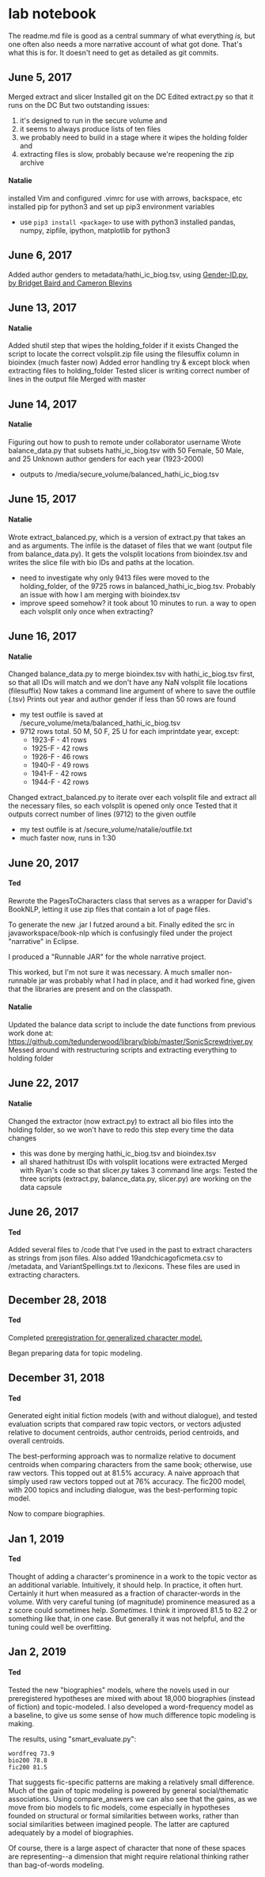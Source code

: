 lab notebook
============

The readme.md file is good as a central summary of what everything *is,* but one often also needs a more narrative account of what got done. That's what this is for. It doesn't need to get as detailed as git commits.

June 5, 2017
------------
Merged extract and slicer
Installed git on the DC
Edited extract.py so that it runs on the DC
But two outstanding issues:
1. it's designed to run in the secure volume and
2. it seems to always produce lists of ten files
3. we probably need to build in a stage where it wipes the holding folder and
4. extracting files is slow, probably because we're reopening the zip archive

#### Natalie
installed Vim and configured .vimrc for use with arrows, backspace, etc
installed pip for python3 and set up pip3 environment variables
+ use `pip3 install <package>` to use with python3
installed pandas, numpy, zipfile, ipython, matplotlib for python3


June 6, 2017
------------
Added author genders to metadata/hathi_ic_biog.tsv,
using [Gender-ID.py, by Bridget Baird and Cameron Blevins](https://github.com/cblevins/Gender-ID-By-Time)


June 13, 2017
------------
#### Natalie
Added shutil step that wipes the holding_folder if it exists
Changed the script to locate the correct volsplit.zip file using the filesuffix column in bioindex (much faster now)
Added error handling try & except block when extracting files to holding_folder
Tested slicer is writing correct number of lines in the output file
Merged with master

June 14, 2017
-------------
#### Natalie
Figuring out how to push to remote under collaborator username
Wrote balance_data.py that subsets hathi_ic_biog.tsv with 50 Female, 50 Male, and 25 Unknown author genders for each year (1923-2000)
+ outputs to /media/secure_volume/balanced_hathi_ic_biog.tsv

June 15, 2017
-------------
#### Natalie
Wrote extract_balanced.py, which is a version of extract.py that takes an <infile> and <outfile> as arguments. The infile is the dataset of files that we want (output file from balance_data.py). It gets the volsplit locations from bioindex.tsv and writes the slice file with bio IDs and paths at the <outfile> location.
+ need to investigate why only 9413 files were moved to the holding_folder, of the 9725 rows in balanced_hathi_ic_biog.tsv. Probably an issue with how I am merging with bioindex.tsv
+ improve speed somehow? it took about 10 minutes to run. a way to open each volsplit only once when extracting?

June 16, 2017
-------------
#### Natalie
Changed balance_data.py to merge bioindex.tsv with hathi_ic_biog.tsv first, so that all IDs will match and we don't have any NaN volsplit file locations (filesuffix)
Now takes a command line argument of where to save the outfile (.tsv)
Prints out year and author gender if less than 50 rows are found
+ my test outfile is saved at /secure_volume/meta/balanced_hathi_ic_biog.tsv
+ 9712 rows total. 50 M, 50 F, 25 U for each imprintdate year, except:
  + 1923-F - 41 rows
  + 1925-F - 42 rows
  + 1926-F - 46 rows
  + 1940-F - 49 rows
  + 1941-F - 42 rows
  + 1944-F - 42 rows

Changed extract_balanced.py to iterate over each volsplit file and extract all the necessary files, so each volsplit is opened only once
Tested that it outputs correct number of lines (9712) to the given outfile
+ my test outfile is at /secure_volume/natalie/outfile.txt
+ much faster now, runs in 1:30

June 20, 2017
-------------
#### Ted
Rewrote the PagesToCharacters class that serves as a wrapper for David's BookNLP, letting it use zip files that contain a lot of page files.

To generate the new .jar I futzed around a bit. Finally edited the src in javaworkspace/book-nlp which is confusingly filed under the project "narrative" in Eclipse.

I produced a "Runnable JAR" for the whole narrative project.

This worked, but I'm not sure it was necessary. A much smaller non-runnable jar was probably what I had in place, and it had worked fine, given that the libraries are present and on the classpath.

#### Natalie
Updated the balance data script to include the date functions from previous work done at: https://github.com/tedunderwood/library/blob/master/SonicScrewdriver.py
Messed around with restructuring scripts and extracting everything to holding folder


June 22, 2017
-------------
#### Natalie
Changed the extractor (now extract.py) to extract all bio files into the holding folder, so we won't have to redo this step every time the data changes
+ this was done by merging hathi_ic_biog.tsv and bioindex.tsv
+ all shared hathitrust IDs with volsplit locations were extracted
Merged with Ryan's code so that slicer.py takes 3 command line args: <infile> <outfile> <number of slices>
Tested the three scripts (extract.py, balance_data.py, slicer.py) are working on the data capsule

June 26, 2017
-------------
#### Ted
Added several files to /code that I've used in the past to extract characters as strings from json files.
Also added 19andchicagoficmeta.csv to /metadata, and VariantSpellings.txt to /lexicons. These files are used in extracting characters.

December 28, 2018
-----------------
#### Ted
Completed [preregistration for generalized character model.](https://osf.io/my8r7/register/564d31db8c5e4a7c9694b2be)

Began preparing data for topic modeling.

December 31, 2018
-----------------
#### Ted
Generated eight initial fiction models (with and without dialogue), and tested evaluation scripts that compared raw topic vectors, or vectors adjusted relative to document centroids, author centroids, period centroids, and overall centroids.

The best-performing approach was to normalize relative to document centroids when comparing characters from the same book; otherwise, use raw vectors. This topped out at 81.5% accuracy. A naive approach that simply used raw vectors topped out at 76% accuracy. The fic200 model, with 200 topics and including dialogue, was the best-performing topic model.

Now to compare biographies.

Jan 1, 2019
-----------
#### Ted
Thought of adding a character's prominence in a work to the topic vector as an additional variable. Intuitively, it should help. In practice, it often hurt. Certainly it hurt when measured as a fraction of character-words in the volume. With very careful tuning (of magnitude) prominence measured as a z score could sometimes help. *Sometimes.* I think it improved 81.5 to 82.2 or something like that, in one case. But generally it was not helpful, and the tuning could well be overfitting.

Jan 2, 2019
-----------
#### Ted
Tested the new "biographies" models, where the novels used in our preregistered hypotheses are mixed with about 18,000 biographies (instead of fiction) and topic-modeled. I also developed a word-frequency model as a baseline, to give us some sense of how much difference topic modeling is making.

The results, using "smart_evaluate.py":

    wordfreq 73.9
    bio200 78.8
    fic200 81.5

That suggests fic-specific patterns are making a relatively small difference. Much of the gain of topic modeling is powered by general social/thematic associations. Using compare_answers we can also see that the gains, as we move from bio models to fic models, come especially in hypotheses founded on structural or formal similarities between works, rather than social similarities between imagined people. The latter are captured adequately by a model of biographies.

Of course, there is a large aspect of character that none of these spaces are representing--a dimension that might require relational thinking rather than bag-of-words modeling.



